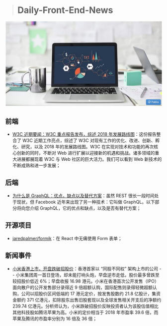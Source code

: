 > # Daily-Front-End-News

[![cover][img]][link]

[img]: https://github.com/fengshangwuqi/Daily-Front-End-News/blob/master/history/2018/07/10/w3c.jpg "W3C 近期要闻：W3C 重点报告发布，综述 2018 年发展路线图"
[link]: https://zhuanlan.zhihu.com/p/38644049

## 前端

- [W3C 近期要闻：W3C 重点报告发布，综述 2018 年发展路线图](https://zhuanlan.zhihu.com/p/38644049)：这份报告整合了 W3C 近期工作亮点，综述了 W3C 对现有工作的优化、改进、创新、孵化、研究，以及 2018 年的发展路线图。W3C 在实现对技术和功能的再次核心创新的同时，不断对 Web 进行扩展以迎接新的机遇和挑战。诸多领域的重大进展都展现着 W3C 与 Web 社区的巨大活力。我们可以看到 Web 新技术的不断成熟和进一步发展；

## 后端

- [为什么是 GraphQL：优点，缺点以及替代方案](https://www.robinwieruch.de/why-graphql-advantages-disadvantages-alternatives/)：虽然 REST 很长一段时间处于现状，但 Facebook 近年来出现了另一种技术：它叫做 GraphQL。以下部分将向您介绍 GraphQL，它的优点和缺点，以及是否有替代方案；

## 开源项目

- [jaredpalmer/formik](https://github.com/jaredpalmer/formik)：在 React 中无痛使用 Form 表单；

## 新闻事件

- [小米香港上市，开盘跌破招股价](https://www.solidot.org/story?sid=57127)：香港首家以 “同股不同权” 架构上市的公司 -- 小米集团周一首日登场，却未能打响头炮，早盘逆市走低，股价最多曾跌至较招股价低近 6%；早盘收报 16.98 港元。小米在香港首次公开发售（IPO）面向散户的公开发售部分录得近 9 倍超额认购，国际配售则录得轻微超额认购，公司以招股价区间低端的 17 港元定价，按发售股数约 21.8 亿股计，集资金额约 371 亿港元，扣除股东出售旧股套现以及全球发售相关开支后的净额约 239.74 亿港元。分析师认为，小米跌破招股价反映投资者认为该股估值相比其他科技股如腾讯苹果为高。小米的定价相当于 2018 年市盈率 39.6 倍，而苹果及腾讯的市盈率分别为 16 倍及 36 倍；
